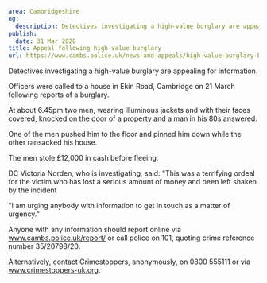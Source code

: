 ```yaml
area: Cambridgeshire
og:
  description: Detectives investigating a high-value burglary are appealing for information.
publish:
  date: 31 Mar 2020
title: Appeal following high-value burglary
url: https://www.cambs.police.uk/news-and-appeals/high-value-burglary-Ekin-Road
```

Detectives investigating a high-value burglary are appealing for information.

Officers were called to a house in Ekin Road, Cambridge on 21 March following reports of a burglary.

At about 6.45pm two men, wearing illuminous jackets and with their faces covered, knocked on the door of a property and a man in his 80s answered.

One of the men pushed him to the floor and pinned him down while the other ransacked his house.

The men stole £12,000 in cash before fleeing.

DC Victoria Norden, who is investigating, said: "This was a terrifying ordeal for the victim who has lost a serious amount of money and been left shaken by the incident

"I am urging anybody with information to get in touch as a matter of urgency."

Anyone with any information should report online via www.cambs.police.uk/report/ or call police on 101, quoting crime reference number 35/20798/20.

Alternatively, contact Crimestoppers, anonymously, on 0800 555111 or via www.crimestoppers-uk.org.
